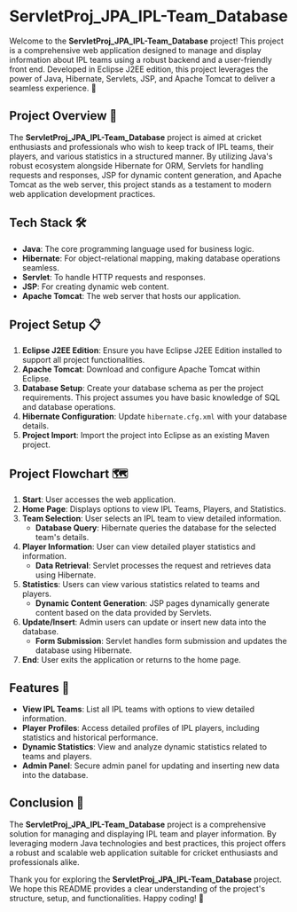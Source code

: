 # ServletProj_JPA_IPL-Team_Database

Welcome to the **ServletProj_JPA_IPL-Team_Database** project! This project is a comprehensive web application designed to manage and display information about IPL teams using a robust backend and a user-friendly front end. Developed in Eclipse J2EE edition, this project leverages the power of Java, Hibernate, Servlets, JSP, and Apache Tomcat to deliver a seamless experience. 🚀

## Project Overview 📖

The **ServletProj_JPA_IPL-Team_Database** project is aimed at cricket enthusiasts and professionals who wish to keep track of IPL teams, their players, and various statistics in a structured manner. By utilizing Java's robust ecosystem alongside Hibernate for ORM, Servlets for handling requests and responses, JSP for dynamic content generation, and Apache Tomcat as the web server, this project stands as a testament to modern web application development practices.

## Tech Stack 🛠️

- **Java**: The core programming language used for business logic.
- **Hibernate**: For object-relational mapping, making database operations seamless.
- **Servlet**: To handle HTTP requests and responses.
- **JSP**: For creating dynamic web content.
- **Apache Tomcat**: The web server that hosts our application.

## Project Setup 📋

1. **Eclipse J2EE Edition**: Ensure you have Eclipse J2EE Edition installed to support all project functionalities.
2. **Apache Tomcat**: Download and configure Apache Tomcat within Eclipse.
3. **Database Setup**: Create your database schema as per the project requirements. This project assumes you have basic knowledge of SQL and database operations.
4. **Hibernate Configuration**: Update `hibernate.cfg.xml` with your database details.
5. **Project Import**: Import the project into Eclipse as an existing Maven project.

## Project Flowchart 🗺️

1. **Start**: User accesses the web application.
2. **Home Page**: Displays options to view IPL Teams, Players, and Statistics.
3. **Team Selection**: User selects an IPL team to view detailed information.
    - **Database Query**: Hibernate queries the database for the selected team's details.
4. **Player Information**: User can view detailed player statistics and information.
    - **Data Retrieval**: Servlet processes the request and retrieves data using Hibernate.
5. **Statistics**: Users can view various statistics related to teams and players.
    - **Dynamic Content Generation**: JSP pages dynamically generate content based on the data provided by Servlets.
6. **Update/Insert**: Admin users can update or insert new data into the database.
    - **Form Submission**: Servlet handles form submission and updates the database using Hibernate.
7. **End**: User exits the application or returns to the home page.

## Features 🌟

- **View IPL Teams**: List all IPL teams with options to view detailed information.
- **Player Profiles**: Access detailed profiles of IPL players, including statistics and historical performance.
- **Dynamic Statistics**: View and analyze dynamic statistics related to teams and players.
- **Admin Panel**: Secure admin panel for updating and inserting new data into the database.

## Conclusion 🏁

The **ServletProj_JPA_IPL-Team_Database** project is a comprehensive solution for managing and displaying IPL team and player information. By leveraging modern Java technologies and best practices, this project offers a robust and scalable web application suitable for cricket enthusiasts and professionals alike.

Thank you for exploring the **ServletProj_JPA_IPL-Team_Database** project. We hope this README provides a clear understanding of the project's structure, setup, and functionalities. Happy coding! 🎉
